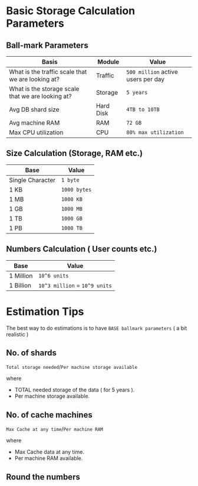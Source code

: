 

# Basic Storage Calculation Parameters

## Ball-mark Parameters

| Basis                                             | Module    | Value                              |
|---------------------------------------------------|-----------|------------------------------------|
| What is the traffic scale that we are looking at? | Traffic   | `500 million` active users per day |
| What is the storage scale that we are looking at? | Storage   | `5 years`                          |
| Avg DB shard size                                 | Hard Disk | `4TB to 10TB`                      |
| Avg machine RAM                                   | RAM       | `72 GB`                            |
| Max CPU utilization                               | CPU       | `80% max utilization`              |

## Size Calculation (Storage, RAM etc.)

| Base             | Value        | 
|------------------|--------------|
| Single Character | `1 byte`     |
| 1 KB             | `1000 bytes` |
| 1 MB             | `1000 KB`    |
| 1 GB             | `1000 MB`    |
| 1 TB             | `1000 GB`    |
| 1 PB             | `1000 TB`    |

## Numbers Calculation ( User counts etc.)

| Base      | Value                         | 
|-----------|-------------------------------|
| 1 Million | `10^6 units`                  |
| 1 Billion | `10^3 million` = `10^9 units` |

# Estimation Tips

The best way to do estimations is to have `BASE ballmark parameters` ( a bit realistic )

## No. of shards

`Total storage needed`/`Per machine storage available`

where
  - TOTAL needed storage of the data ( for 5 years ).
  - Per machine storage available.

## No. of cache machines

`Max Cache at any time`/`Per machine RAM`

where
  - Max Cache data at any time.
  - Per machine RAM available.

## Round the numbers

